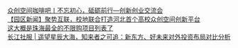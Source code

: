   
[众创空间咖啡吧丨不忘初心，砥砺前行—创新创业交流会](http://www.dianyue.me/archives/724/uem4g5w029qn3gjb/)  
[【园区新闻】聚势互联，校地联合打造河北首个高校众创空间创新平台](http://www.dianyue.me/archives/954/419d7nwcm895r2uq/)  
[这大概是珠海最全的不限购项目列表了](http://www.dianyue.me/archives/876/qrle1qxqidadg35p/)  
[长江社服 | 遥望星辰大海，知来者之可追：新东方、好未来对外投资布局对比分析](http://www.dianyue.me/archives/150/g02m2bxqz628avhc/)